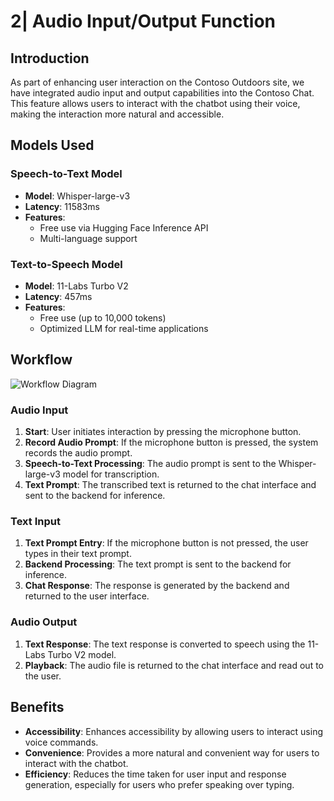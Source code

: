 # 2| Audio Input/Output Function

## Introduction

As part of enhancing user interaction on the Contoso Outdoors site, we have integrated audio input and output capabilities into the Contoso Chat. This feature allows users to interact with the chatbot using their voice, making the interaction more natural and accessible.

## Models Used

### Speech-to-Text Model
- **Model**: Whisper-large-v3
- **Latency**: 11583ms
- **Features**:
  - Free use via Hugging Face Inference API
  - Multi-language support

### Text-to-Speech Model
- **Model**: 11-Labs Turbo V2
- **Latency**: 457ms
- **Features**:
  - Free use (up to 10,000 tokens)
  - Optimized LLM for real-time applications


## Workflow

![Workflow Diagram](https://microsoft-contoso-group-project.github.io/website/img/audio_workflow.png)

### Audio Input

1. **Start**: User initiates interaction by pressing the microphone button.
2. **Record Audio Prompt**: If the microphone button is pressed, the system records the audio prompt.
3. **Speech-to-Text Processing**: The audio prompt is sent to the Whisper-large-v3 model for transcription.
4. **Text Prompt**: The transcribed text is returned to the chat interface and sent to the backend for inference.

### Text Input

1. **Text Prompt Entry**: If the microphone button is not pressed, the user types in their text prompt.
2. **Backend Processing**: The text prompt is sent to the backend for inference.
3. **Chat Response**: The response is generated by the backend and returned to the user interface.

### Audio Output

1. **Text Response**: The text response is converted to speech using the 11-Labs Turbo V2 model.
2. **Playback**: The audio file is returned to the chat interface and read out to the user.


## Benefits

- **Accessibility**: Enhances accessibility by allowing users to interact using voice commands.
- **Convenience**: Provides a more natural and convenient way for users to interact with the chatbot.
- **Efficiency**: Reduces the time taken for user input and response generation, especially for users who prefer speaking over typing.

